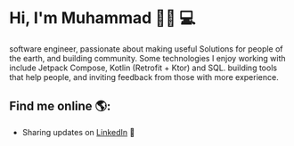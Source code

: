 # Hi, I'm Muhammad 👋🏾 💻

software engineer, passionate about making useful Solutions for people of the earth, and building community. Some technologies I enjoy working with include Jetpack Compose, Kotlin (Retrofit + Ktor) and SQL. building tools that help people, and inviting feedback from those with more experience.

## Find me online 🌎: <a>

- Sharing updates on <a href="https://www.linkedin.com/in/muhammad-kone/">LinkedIn</a> 💼
